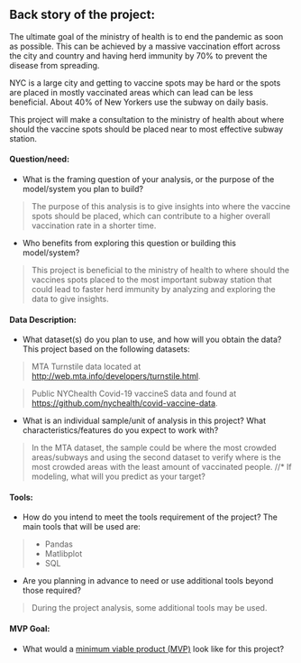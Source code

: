 ## Back story of the project:
The ultimate goal of the ministry of health is to end the pandemic as soon as possible. This can be achieved by a massive vaccination effort across the city and country and having herd immunity by 70% to prevent the disease from spreading.
  
NYC is a large city and getting to vaccine spots may be hard or the spots are placed in mostly vaccinated areas which can lead can be less beneficial. 
About 40% of New Yorkers use the subway on daily basis.

This project will make a consultation to the ministry of health about where should the vaccine spots should be placed near to most effective subway station.


 
#### Question/need:
* What is the framing question of your analysis, or the purpose of the model/system you plan to build? 
 > The purpose of this analysis is to give insights into where the vaccine spots should be placed, which can contribute to a higher overall vaccination rate in a shorter time.

* Who benefits from exploring this question or building this model/system?
> This project is beneficial to the ministry of health to where should the vaccines spots placed to the most important subway station that could lead to faster herd immunity by analyzing and exploring the data to give insights.

#### Data Description:
* What dataset(s) do you plan to use, and how will you obtain the data?
This project based on the following datasets:

>MTA Turnstile data located at http://web.mta.info/developers/turnstile.html.

>Public NYChealth Covid-19 vaccineS data and found at https://github.com/nychealth/covid-vaccine-data.

* What is an individual sample/unit of analysis in this project? What characteristics/features do you expect to work with? 
> In the MTA dataset, the sample could be where the most crowded areas/subways and using the second dataset to verify where is the most crowded areas with the least amount of vaccinated people.
//* If modeling, what will you predict as your target?

#### Tools:
* How do you intend to meet the tools requirement of the project? 
The main tools that will be used are:
> - Pandas
> - Matlibplot
> - SQL

* Are you planning in advance to need or use additional tools beyond those required?
> During the project analysis, some additional tools may be used.
#### MVP Goal:
* What would a [minimum viable product (MVP)](./mvp.md) look like for this project?

